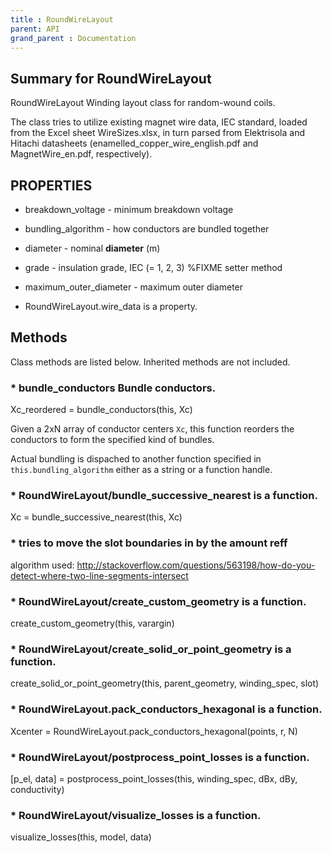 ```yaml
---
title : RoundWireLayout
parent: API
grand_parent : Documentation
---
```

## Summary for RoundWireLayout
RoundWireLayout Winding layout class for random-wound coils.

The class tries to utilize existing magnet wire data, IEC standard,
loaded from the Excel sheet WireSizes.xlsx, in turn parsed from
Elektrisola and Hitachi datasheets (enamelled_copper_wire_english.pdf
and MagnetWire_en.pdf, respectively).
## PROPERTIES
* breakdown_voltage - minimum breakdown voltage

* bundling_algorithm - how conductors are bundled together

* diameter - nominal **diameter** (m)

* grade - insulation grade, IEC (= 1, 2, 3) %FIXME setter method

* maximum_outer_diameter - maximum outer diameter

* RoundWireLayout.wire_data is a property.

## Methods
Class methods are listed below. Inherited methods are not included.
### * bundle_conductors Bundle conductors.

Xc_reordered = bundle_conductors(this, Xc)

Given a 2xN array of conductor centers `Xc`, this function reorders the
conductors to form the specified kind of bundles.

Actual bundling is dispached to another function specified in `this.bundling_algorithm`
either as a string or a function handle.

### * RoundWireLayout/bundle_successive_nearest is a function.
Xc = bundle_successive_nearest(this, Xc)

### * tries to move the slot boundaries in by the amount reff
algorithm used:
http://stackoverflow.com/questions/563198/how-do-you-detect-where-two-line-segments-intersect

### * RoundWireLayout/create_custom_geometry is a function.
create_custom_geometry(this, varargin)

### * RoundWireLayout/create_solid_or_point_geometry is a function.
create_solid_or_point_geometry(this, parent_geometry, winding_spec, slot)

### * RoundWireLayout.pack_conductors_hexagonal is a function.
Xcenter = RoundWireLayout.pack_conductors_hexagonal(points, r, N)

### * RoundWireLayout/postprocess_point_losses is a function.
[p_el, data] = postprocess_point_losses(this, winding_spec, dBx, dBy, conductivity)

### * RoundWireLayout/visualize_losses is a function.
visualize_losses(this, model, data)

